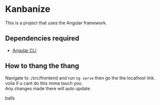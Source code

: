 # Kanbanize
This is a project that uses the Angular framework.
## Dependencies required
- [Angular CLI](https://radixweb.com/blog/how-to-install-angular-on-windows)

## How to thang the thang
Navigate to ./src/frontend and run `ng serve` then go the the localhost link. voila if u cant do this imma touch you.  
Any changes made there will auto update. 


balls
